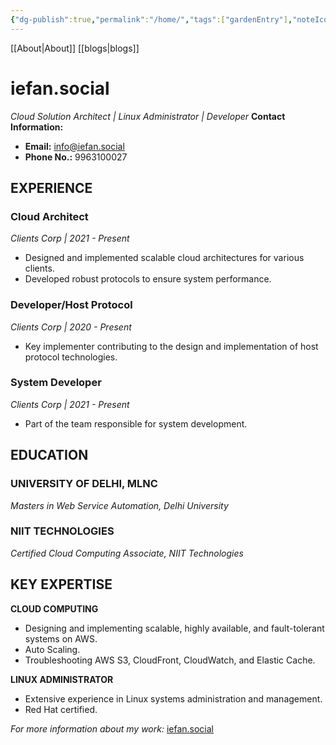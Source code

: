 ```yaml
---
{"dg-publish":true,"permalink":"/home/","tags":["gardenEntry"],"noteIcon":"iefan's workshop"}
---
```


[[About\|About]]     [[blogs\|blogs]]
# iefan.social
*Cloud Solution Architect | Linux Administrator | Developer*
**Contact Information:**
- **Email:** info@iefan.social
- **Phone No.:** 9963100027
## EXPERIENCE

### Cloud Architect 
*Clients Corp | 2021 - Present*
- Designed and implemented scalable cloud architectures for various clients.
- Developed robust protocols to ensure system performance.

### Developer/Host Protocol 
*Clients Corp | 2020 - Present*
- Key implementer contributing to the design and implementation of host protocol technologies.

### System Developer 
*Clients Corp | 2021 - Present*
- Part of the team responsible for system development.

## EDUCATION

### UNIVERSITY OF DELHI, MLNC
*Masters in Web Service Automation, Delhi University*

### NIIT TECHNOLOGIES
*Certified Cloud Computing Associate, NIIT Technologies*

## KEY EXPERTISE

**CLOUD COMPUTING**
- Designing and implementing scalable, highly available, and fault-tolerant systems on AWS.
- Auto Scaling.
- Troubleshooting AWS S3, CloudFront, CloudWatch, and Elastic Cache.

**LINUX ADMINISTRATOR**
- Extensive experience in Linux systems administration and management.
- Red Hat certified.

*For more information about my work:* [iefan.social](https://iefan.social)